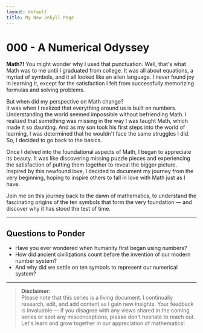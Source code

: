 ```yaml
---
layout: default
title: My New Jekyll Page
---
```


# 000 - A Numerical Odyssey

**Math?!** You might wonder why I used that punctuation. Well, that's what Math was to me until I graduated from college. It was all about equations, a myriad of symbols, and it all looked like an alien language. I never found joy in learning it, except for the satisfaction I felt from successfully memorizing formulas and solving problems.

But when did my perspective on Math change?  
It was when I realized that everything around us is built on numbers. Understanding the world seemed impossible without befriending Math. I realized that something was missing in the way I was taught Math, which made it so daunting. And as my son took his first steps into the world of learning, I was determined that he wouldn't face the same struggles I did. So, I decided to go back to the basics.

Once I delved into the foundational aspects of Math, I began to appreciate its beauty. It was like discovering missing puzzle pieces and experiencing the satisfaction of putting them together to reveal the bigger picture. Inspired by this newfound love, I decided to document my journey from the very beginning, hoping to inspire others to fall in love with Math just as I have. 

Join me on this journey back to the dawn of mathematics, to understand the fascinating origins of the ten symbols that form the very foundation — and discover why it has stood the test of time.

---

## Questions to Ponder

- Have you ever wondered when humanity first began using numbers?  
- How did ancient civilizations count before the invention of our modern number system?  
- And why did we settle on ten symbols to represent our numerical system?

---

> **Disclaimer:**  
> Please note that this series is a living document. I continually research, edit, and add content as I gain new insights. Your feedback is invaluable — if you disagree with any views shared in the coming series or spot any misconceptions, please don't hesitate to reach out. Let's learn and grow together in our appreciation of mathematics!
